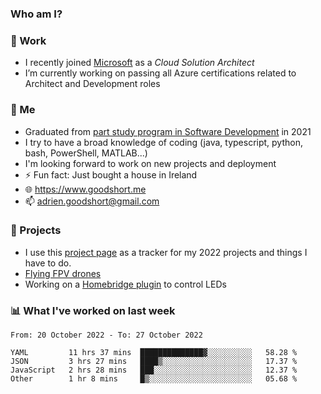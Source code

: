 ### Who am I?

<!--
**goodshort/goodshort** is a ✨ _special_ ✨ repository because its `README.md` (this file) appears on your GitHub profile.
-->
### 💼 Work
- I recently joined [Microsoft](https://www.microsoft.com/) as a _Cloud Solution Architect_
- I’m currently working on passing all Azure certifications related to Architect and Development roles

### 🌱 Me
- Graduated from [part study program in Software Development](https://www.goodshort.me/who-am-i/studies#higher-diploma-in-software-development) in 2021
- I try to have a broad knowledge of coding (java, typescript, python, bash, PowerShell, MATLAB...)
- I'm looking forward to work on new projects and deployment
- ⚡ Fun fact: Just bought a house in Ireland
- 🌐 https://www.goodshort.me
- 📫 adrien.goodshort@gmail.com

### 🚧 Projects

- I use this [project page](https://github.com/users/goodshort/projects/2) as a tracker for my 2022 projects and things I have to do.
- [Flying FPV drones](https://www.youtube.com/watch?v=PdOF5c4RF18&list=PLhU-As_kQhM6L6iwidza6sSdfxEybA7VZ)
- Working on a [Homebridge plugin](https://github.com/goodshort/homebridge-wled-preset) to control LEDs

### 📊 What I've worked on last week

<!--START_SECTION:waka-->

```text
From: 20 October 2022 - To: 27 October 2022

YAML         11 hrs 37 mins  ██████████████▓░░░░░░░░░░   58.28 %
JSON         3 hrs 27 mins   ████▒░░░░░░░░░░░░░░░░░░░░   17.37 %
JavaScript   2 hrs 28 mins   ███░░░░░░░░░░░░░░░░░░░░░░   12.37 %
Other        1 hr 8 mins     █▒░░░░░░░░░░░░░░░░░░░░░░░   05.68 %
```

<!--END_SECTION:waka-->
